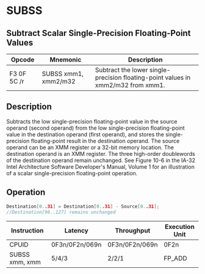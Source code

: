 # SUBSS
 
## Subtract Scalar Single-Precision Floating-Point Values
 
 
|Opcode|Mnemonic|Description|
|-|-|-|
|F3 0F 5C /r|SUBSS xmm1, xmm2/m32|Subtract the lower single-precision floating-point values in xmm2/m32 from xmm1.|
 
## Description
 
Subtracts the low single-precision floating-point value in the source operand (second operand) from the low single-precision floating-point value in the destination operand (first operand), and stores the single-precision floating-point result in the destination operand. The source operand can be an XMM register or a 32-bit memory location. The destination operand is an XMM register. The three high-order doublewords of the destination operand remain unchanged. See Figure 10-6 in the IA-32 Intel Architecture Software Developer's Manual, Volume 1 for an illustration of a scalar single-precision floating-point operation.
 
 
## Operation
 
```c
Destination[0..31] = Destination[0..31] - Source[0..31];
//Destination[96..127] remains unchanged

```
 
 
|Instruction|Latency|Throughput|Execution Unit|
|-|-|-|-|
|CPUID|0F3n/0F2n/069n|0F3n/0F2n/069n|0F2n|
|SUBSS xmm, xmm|5/4/3|2/2/1|FP_ADD|
